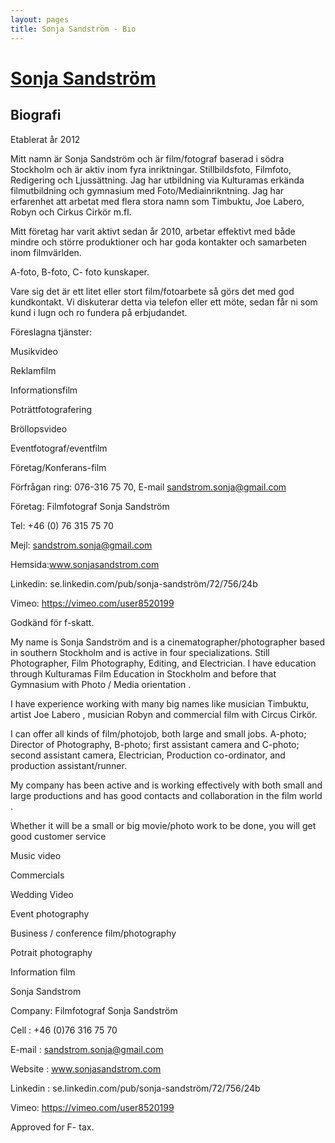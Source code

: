 ```yaml
---
layout: pages
title: Sonja Sandström - Bio
---
```


# [Sonja Sandström](../)

## Biografi

Etablerat år 2012 

Mitt namn är Sonja Sandström och är film/fotograf baserad i södra Stockholm och är aktiv 
inom fyra inriktningar. Stillbildsfoto, Filmfoto, Redigering och Ljussättning. Jag 
har utbildning via Kulturamas erkända filmutbildning och gymnasium med 
Foto/Mediainrikntning. Jag har erfarenhet att arbetat med flera stora namn som Timbuktu, Joe 
Labero, Robyn och Cirkus Cirkör m.fl. 

Mitt företag har varit aktivt sedan år 2010, arbetar effektivt med både mindre och 
större produktioner och har goda kontakter och samarbeten inom filmvärlden. 

A-foto, B-foto, C- foto kunskaper.

Vare sig det är ett litet eller stort film/fotoarbete så görs det med god kundkontakt. Vi diskuterar detta via telefon eller ett möte, sedan får ni 
som kund i lugn och ro fundera på erbjudandet.

Föreslagna tjänster:

Musikvideo

Reklamfilm 

Informationsfilm

Poträttfotografering

Bröllopsvideo

Eventfotograf/eventfilm

Företag/Konferans-film


Förfrågan ring: 076-316 75 70, 
E-mail sandstrom.sonja@gmail.com

Företag: Filmfotograf Sonja Sandström

Tel: +46 (0) 76 315 75 70

Mejl: sandstrom.sonja@gmail.com

Hemsida:www.sonjasandstrom.com 

Linkedin: se.linkedin.com/pub/sonja-sandström/72/756/24b

Vimeo: https://vimeo.com/user8520199

Godkänd för f-skatt.



My name is Sonja Sandström and is a cinematographer/photographer based in southern Stockholm and is 
active in four specializations. Still Photographer, Film Photography, Editing, and Electrician.
I have education through Kulturamas Film Education in Stockholm and before that Gymnasium with 
Photo / Media orientation . 

I have experience working with many big names like musician Timbuktu, artist Joe Labero ,
musician Robyn and commercial film with Circus Cirkör.

I can offer all kinds of film/photojob, both large and small jobs. A-photo; Director of 
Photography, B-photo; first assistant camera and C-photo; second assistant camera,
Electrician, Production co-ordinator, and production assistant/runner.

My company has been active and is working effectively with both
small and large productions and has good contacts and collaboration in the film world .

Whether it will be a small or big movie/photo work to be done, you will get good customer 
service 

Music video

Commercials

Wedding Video

Event photography

Business / conference film/photography

Potrait photography

Information film


Sonja Sandstrom

Company: Filmfotograf Sonja Sandström

Cell : +46 (0)76 316 75 70

E-mail : sandstrom.sonja@gmail.com

Website : www.sonjasandstrom.com

Linkedin : se.linkedin.com/pub/sonja-sandström/72/756/24b

Vimeo: https://vimeo.com/user8520199

Approved for F- tax.


